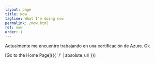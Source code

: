 ```yaml
---
layout: page
title: Now
tagline: What I'm doing now
permalink: /now.html
ref: now
order: 1
---
```


Actualmente me encuentro trabajando en una certificación de Azure. Ok

[Go to the Home Page]({{ '/' | absolute_url }})
